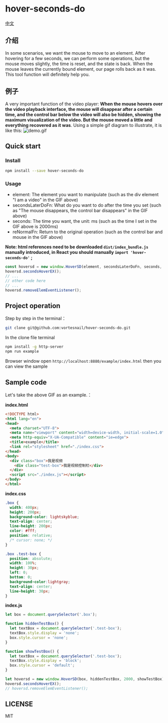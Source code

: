 # hover-seconds-do
[中文](https://github.com/vortesnail/hover-seconds-do/blob/master/README-zh-Hans.md)

## 介绍
In some scenarios, we want the mouse to move to an element. After hovering for a few seconds, we can perform some operations, but the mouse moves slightly, the time is reset, and the state is back. When the mouse leaves the currently bound element, our page rolls back as it was. This tool function will definitely help you.

## 例子
A very important function of the video player: **When the mouse hovers over the video playback interface, the mouse will disappear after a certain time, and the control bar below the video will also be hidden, showing the maximum visualization of the video. But the mouse moved a little and everything recovered as it was**. Using a simple gif diagram to illustrate, it is like this: ![demo.gif](https://cdn.nlark.com/yuque/0/2019/gif/341314/1572511989609-54aa916e-5f8a-4946-8d5d-2e6ab60d5525.gif#align=left&display=inline&height=424&name=%E5%B1%8F%E5%B9%95%E5%BD%95%E5%88%B6-2019-10-31-11.18.41%20%281%29.gif&originHeight=424&originWidth=824&search=&size=255955&status=done&width=824)

## Quick start
### Install
```bash
npm install --save hover-seconds-do
```

### Usage
- element: The element you want to manipulate (such as the div element "I am a video" in the GIF above)
- secondsLaterDoFn: What do you want to do after the time you set (such as "The mouse disappears, the control bar disappears" in the GIF above)
- seconds: The time you want, the unit: ms (such as the time I set in the GIF above is 2000ms)
- reNormalFn: Return to the original operation (such as the control bar and mouse in the GIF above)

**Note: html references need to be downloaded `dist/index_bundle.js` manually introduced, in React you should manually `import 'hover-seconds-do'` ;**
```js
const hoversd = new window.HoverSD(element, secondsLaterDoFn, seconds, reNormalFn);
hoversd.secondsHoverEX();
// ...
// other code here
// ...
hoversd.removeElemEventListener();
```

## Project operation
Step by step in the terminal：
```bash
git clone git@github.com:vortesnail/hover-seconds-do.git
```
In the clone file terminal
```bash
npm install -g http-server
npm run example
```

Browser window open `http://localhost:8880/example/index.html` then you can view the sample

## Sample code
Let's take the above GIF as an example.：

**index.html**
```html
<!DOCTYPE html>
<html lang="en">
<head>
  <meta charset="UTF-8">
  <meta name="viewport" content="width=device-width, initial-scale=1.0">
  <meta http-equiv="X-UA-Compatible" content="ie=edge">
  <title>example</title>
  <link rel="stylesheet" href="./index.css">
</head>
<body>
  <div class="box">我是视频
    <div class="test-box">我是视频控制栏</div>
  </div>
  <script src="./index.js"></script>
</body>
</html>
```

**index.css**
```css
.box {
  width: 400px;
  height: 200px;
  background-color: lightskyblue;
  text-align: center;
  line-height: 200px;
  color: #fff;
  position: relative;
  /* cursor: none; */
}

.box .test-box {
  position: absolute;
  width: 100%;
  height: 30px;
  left: 0;
  bottom: 0;
  background-color:lightgray;
  text-align: center;
  line-height: 30px;
}
```

**index.js**
```js
let box = document.querySelector('.box');

function hiddenTestBox() {
  let textBox = document.querySelector('.test-box');
  textBox.style.display = 'none';
  box.style.cursor = 'none';
}

function showTestBox() {
  let textBox = document.querySelector('.test-box');
  textBox.style.display = 'block';
  box.style.cursor = 'default';
}

let hoversd = new window.HoverSD(box, hiddenTestBox, 2000, showTestBox);
hoversd.secondsHoverEX();
// hoversd.removeElemEventListener();
```
## LICENSE
MIT

